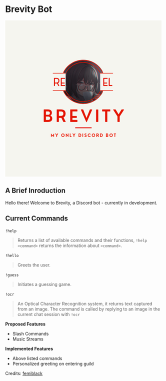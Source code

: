 # Brevity Bot
[![Header](https://raw.githubusercontent.com/FemiBlack/brevity-bot-discord/main/images/banner.png "Header")](https://femiblack.github.io/)


## A Brief Inroduction
Hello there! Welcome to Brevity, a Discord bot - currently in development.

## Current Commands
`!help`<br/>
> Returns a list of available commands and their functions, `!help <command>` returns the information about `<command>`.

`!hello`<br/>
> Greets the user.

`!guess`<br/>
> Initiates a guessing game.

`!ocr`<br/>
> An Optical Character Recognition system, it returns text captured from an image. The command is called by replying to an image in the current chat session with `!ocr`

**Proposed Features**
- Slash Commands
- Music Streams

**Implemented Features**
- Above listed commands
- Personalized greeting on entering guild

Credits: <a href="#">femiblack</a>
